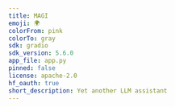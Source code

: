```yaml
---
title: MAGI
emoji: 🌍
colorFrom: pink
colorTo: gray
sdk: gradio
sdk_version: 5.6.0
app_file: app.py
pinned: false
license: apache-2.0
hf_oauth: true
short_description: Yet another LLM assistant
---
```

